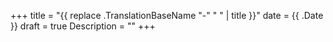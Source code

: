 +++
title = "{{ replace .TranslationBaseName "-" " " | title }}"
date  = {{ .Date }}
draft = true
Description = ""
+++
